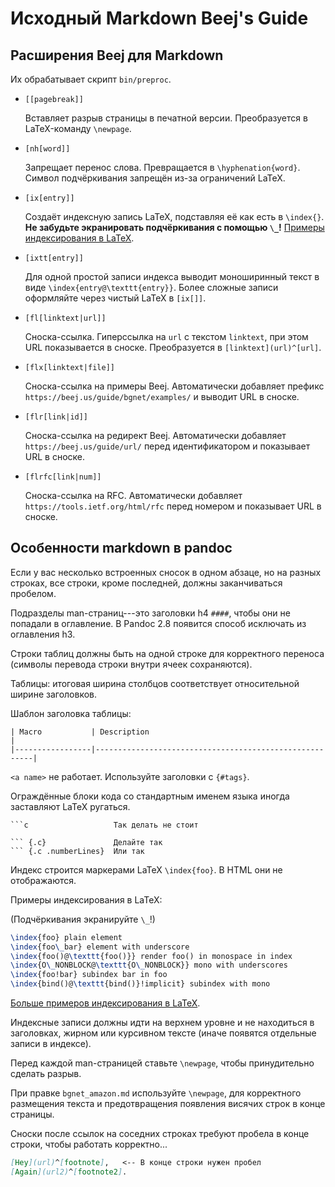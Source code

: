 # Исходный Markdown Beej's Guide

## Расширения Beej для Markdown

Их обрабатывает скрипт `bin/preproc`.

* `[[pagebreak]]`

  Вставляет разрыв страницы в печатной версии. Преобразуется в LaTeX-команду
  `\newpage`.

* `[nh[word]]`

  Запрещает перенос слова. Превращается в
  `\hyphenation{word}`. Символ подчёркивания запрещён из-за ограничений LaTeX.

* `[ix[entry]]`

  Создаёт индексную запись LaTeX, подставляя её как есть в `\index{}`.
  **Не забудьте экранировать подчёркивания с помощью `\_`!**
  [Примеры индексирования в LaTeX](https://en.wikibooks.org/wiki/LaTeX/Indexing#Sophisticated_indexing).

* `[ixtt[entry]]`

  Для одной простой записи индекса выводит моноширинный текст в виде
  `\index{entry@\texttt{entry}}`. Более сложные записи оформляйте через
  чистый LaTeX в `[ix[]]`.

* `[fl[linktext|url]]`

  Сноска-ссылка. Гиперссылка на `url` с текстом `linktext`, при этом URL
  показывается в сноске. Преобразуется в `[linktext](url)^[url]`.
    
* `[flx[linktext|file]]`

  Сноска-ссылка на примеры Beej. Автоматически добавляет префикс
  `https://beej.us/guide/bgnet/examples/` и выводит URL в сноске.

* `[flr[link|id]]`

   Сноска-ссылка на редирект Beej. Автоматически добавляет
   `https://beej.us/guide/url/` перед идентификатором и показывает URL в сноске.

* `[flrfc[link|num]]`

   Сноска-ссылка на RFC. Автоматически добавляет
   `https://tools.ietf.org/html/rfc` перед номером и показывает URL в сноске.
   

## Особенности markdown в pandoc

Если у вас несколько встроенных сносок в одном абзаце, но на разных
строках, все строки, кроме последней, должны заканчиваться пробелом.

Подразделы man-страниц---это заголовки h4 `####`, чтобы они не попадали
в оглавление. В Pandoc 2.8 появится способ исключать из оглавления h3.

Строки таблиц должны быть на одной строке для корректного переноса (символы
перевода строки внутри ячеек сохраняются).

Таблицы: итоговая ширина столбцов соответствует относительной ширине заголовков.

Шаблон заголовка таблицы:

```
| Macro           | Description                                            |
|-----------------|--------------------------------------------------------|
```

`<a name>` не работает. Используйте заголовки с `{#tags}`.

Ограждённые блоки кода со стандартным именем языка иногда заставляют LaTeX ругаться.

````
```c                   Так делать не стоит

``` {.c}               Делайте так
``` {.c .numberLines}  Или так
````

Индекс строится маркерами LaTeX `\index{foo}`. В HTML они не отображаются.

Примеры индексирования в LaTeX:

(Подчёркивания экранируйте `\_`!)

```latex
\index{foo} plain element
\index{foo\_bar} element with underscore
\index{foo()@\texttt{foo()}} render foo() in monospace in index
\index{O\_NONBLOCK@\texttt{O\_NONBLOCK}} mono with underscores
\index{foo!bar} subindex bar in foo
\index{bind()@\texttt{bind()}!implicit} subindex with mono
```

[Больше примеров индексирования в LaTeX](https://en.wikibooks.org/wiki/LaTeX/Indexing#Sophisticated_indexing).

Индексные записи должны идти на верхнем уровне и не находиться в заголовках,
жирном или курсивном тексте (иначе появятся отдельные записи в индексе).

Перед каждой man-страницей ставьте `\newpage`, чтобы принудительно сделать разрыв.

При правке `bgnet_amazon.md` используйте `\newpage`, для корректного
размещения текста и предотвращения появления висячих строк в конце страницы.

Сноски после ссылок на соседних строках требуют пробела в конце строки, чтобы
работать корректно...

```markdown
[Hey](url)^[footnote],   <-- В конце строки нужен пробел
[Again](url2)^[footnote2].
```
